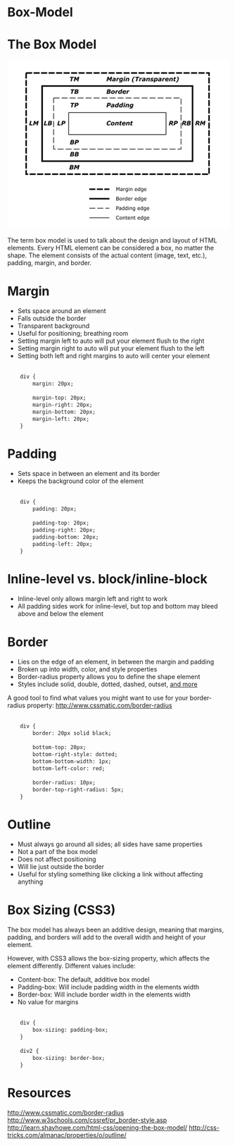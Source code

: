 Box-Model
=========

# The Box Model

![alt tag](/imgs/box.png?raw=true "BOX MODEL")

The term box model is used to talk about the design and layout of HTML elements. Every HTML element can be considered a box, no matter the shape. The element consists of the actual content (image, text, etc.), padding, margin, and border.

# Margin

* Sets space around an element
* Falls outside the border
* Transparent background
* Useful for positioning; breathing room
* Setting margin left to auto will put your element flush to the right
* Setting margin right to auto will put your element flush to the left
* Setting both left and right margins to auto will center your element

<pre><code>
	div {
		margin: 20px;

		margin-top: 20px;
		margin-right: 20px;
		margin-bottom: 20px;
		margin-left: 20px;
	}	
</code></pre>

# Padding

* Sets space in between an element and its border
* Keeps the background color of the element

<pre><code>
	div {
		padding: 20px;

		padding-top: 20px;
		padding-right: 20px;
		padding-bottom: 20px;
		padding-left: 20px;
	}	
</code></pre>

# Inline-level vs. block/inline-block

* Inline-level only allows margin left and right to work
* All padding sides work for inline-level, but top and bottom may bleed above and below the element

# Border

* Lies on the edge of an element, in between the margin and padding
* Broken up into width, color, and style properties
* Border-radius property allows you to define the shape element
* Styles include solid, double, dotted, dashed, outset, [and more](http://www.w3schools.com/cssref/pr_border-style.asp)

A good tool to find what values you might want to use for your border-radius property: <http://www.cssmatic.com/border-radius>

<pre><code>
	div {
		border: 20px solid black;

		bottom-top: 20px;
		bottom-right-style: dotted;
		bottom-bottom-width: 1px;
		bottom-left-color: red;

		border-radius: 10px;
		border-top-right-radius: 5px;
	}	
</code></pre>

# Outline

* Must always go around all sides; all sides have same properties
* Not a part of the box model
* Does not affect positioning
* Will lie just outside the border
* Useful for styling something like clicking a link without affecting anything

# Box Sizing (CSS3)

The box model has always been an additive design, meaning that margins, padding, and borders will add to the overall width and height of your element.

However, with CSS3 allows the box-sizing property, which affects the element differently. Different values include:

* Content-box: The default, additive box model
* Padding-box: Will include padding width in the elements width
* Border-box: Will include border width in the elements width
* No value for margins

<pre><code>
	div {
  		box-sizing: padding-box;
	}

	div2 {
  		box-sizing: border-box;
	}
</code></pre>

# Resources

<http://www.cssmatic.com/border-radius>
<http://www.w3schools.com/cssref/pr_border-style.asp>
<http://learn.shayhowe.com/html-css/opening-the-box-model/>
<http://css-tricks.com/almanac/properties/o/outline/>


